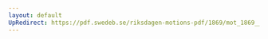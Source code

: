 ```yaml
---
layout: default
UpRedirect: https://pdf.swedeb.se/riksdagen-motions-pdf/1869/mot_1869__fk__00006/mot_1869__fk__00006_001.pdf
---
```

